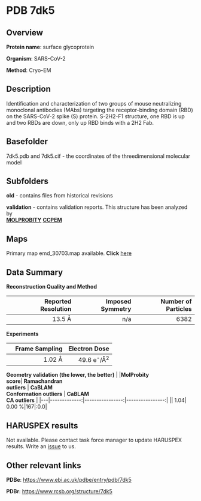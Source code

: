 # PDB 7dk5

## Overview

**Protein name**: surface glycoprotein

**Organism**: SARS-CoV-2

**Method**: Cryo-EM

## Description

Identification and characterization of two groups of mouse neutralizing monoclonal antibodies (MAbs) targeting the receptor-binding domain (RBD) on the SARS-CoV-2 spike (S) protein. S-2H2-F1 structure, one RBD is up and two RBDs are down, only up RBD binds with a 2H2 Fab.

## Basefolder

7dk5.pdb and 7dk5.cif - the coordinates of the threedimensional molecular model

## Subfolders



**old** - contains files from historical revisions

**validation** - contains validation reports. This structure has been analyzed by <br>  [**MOLPROBITY**](https://github.com/thorn-lab/coronavirus_structural_task_force/tree/master/pdb/surface_glycoprotein/SARS-CoV-2/7dk5/validation/molprobity)   [**CCPEM**](https://github.com/thorn-lab/coronavirus_structural_task_force/tree/master/pdb/surface_glycoprotein/SARS-CoV-2/7dk5/validation/ccpem-validation) 



## Maps

Primary map emd_30703.map available. **Click** [here](http://ftp.wwpdb.org/pub/emdb/structures/EMD-30703/map/) 

## Data Summary
**Reconstruction Quality and Method**

|   | Reported Resolution | Imposed Symmetry | Number of Particles |
|---|-------------:|----------------:|--------------:|
|   |13.5 Å|n/a|6382|

**Experiments**

|   | Frame Sampling | Electron Dose |
|---|-------------:|----------------:|
|   |1.02 Å|49.6 e<sup>-</sup>/Å<sup>2</sup>|

**Geometry validation (the lower, the better)**
|   |**MolProbity<br>score**| **Ramachandran<br>outliers** | **CaBLAM<br>Conformation outliers** | **CaBLAM<br>CA outliers** |
|---|-------------:|----------------:|----------------:|
||  1.04|  0.00 %|167|:0.0|

## HARUSPEX results

Not available. Please contact task force manager to update HARUSPEX results. Write an [issue](https://github.com/thorn-lab/coronavirus_structural_task_force/issues) to us.

## Other relevant links 
**PDBe**:  https://www.ebi.ac.uk/pdbe/entry/pdb/7dk5
 
**PDBr**: https://www.rcsb.org/structure/7dk5 
